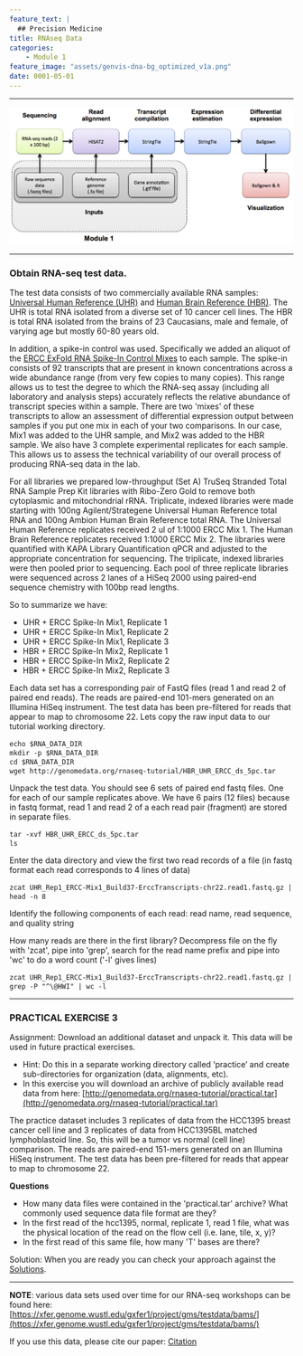 ```yaml
---
feature_text: |
  ## Precision Medicine
title: RNAseq Data
categories:
    - Module 1
feature_image: "assets/genvis-dna-bg_optimized_v1a.png"
date: 0001-05-01
---
```


***

![RNA-seq_Flowchart](/assets/module_1/RNA-seq_Flowchart.png)

***

### Obtain RNA-seq test data.
The test data consists of two commercially available RNA samples: [Universal Human Reference (UHR)](/assets/module_1/UHR.pdf) and [Human Brain Reference (HBR)](/assets/module_1/HBR.pdf). The UHR is total RNA isolated from a diverse set of 10 cancer cell lines. The HBR is total RNA isolated from the brains of 23 Caucasians, male and female, of varying age but mostly 60-80 years old.

In addition, a spike-in control was used. Specifically we added an aliquot of the [ERCC ExFold RNA Spike-In Control Mixes](/assets/module_1/ERCC.pdf) to each sample. The spike-in consists of 92 transcripts that are present in known concentrations across a wide abundance range (from very few copies to many copies). This range allows us to test the degree to which the RNA-seq assay (including all laboratory and analysis steps) accurately reflects the relative abundance of transcript species within a sample. There are two 'mixes' of these transcripts to allow an assessment of differential expression output between samples if you put one mix in each of your two comparisons. In our case, Mix1 was added to the UHR sample, and Mix2 was added to the HBR sample. We also have 3 complete experimental replicates for each sample. This allows us to assess the technical variability of our overall process of producing RNA-seq data in the lab.

For all libraries we prepared low-throughput (Set A) TruSeq Stranded Total RNA Sample Prep Kit libraries with Ribo-Zero Gold to remove both cytoplasmic and mitochondrial rRNA. Triplicate, indexed libraries were made starting with 100ng Agilent/Strategene Universal Human Reference total RNA and 100ng Ambion Human Brain Reference total RNA. The Universal Human Reference replicates received 2 ul of 1:1000 ERCC Mix 1. The Human Brain Reference replicates received 1:1000 ERCC Mix 2. The libraries were quantified with KAPA Library Quantification qPCR and adjusted to the appropriate concentration for sequencing. The triplicate, indexed libraries were then pooled prior to sequencing. Each pool of three replicate libraries were sequenced across 2 lanes of a HiSeq 2000 using paired-end sequence chemistry with 100bp read lengths.

So to summarize we have:

* UHR + ERCC Spike-In Mix1, Replicate 1
* UHR + ERCC Spike-In Mix1, Replicate 2
* UHR + ERCC Spike-In Mix1, Replicate 3
* HBR + ERCC Spike-In Mix2, Replicate 1
* HBR + ERCC Spike-In Mix2, Replicate 2
* HBR + ERCC Spike-In Mix2, Replicate 3

Each data set has a corresponding pair of FastQ files (read 1 and read 2 of paired end reads).
The reads are paired-end 101-mers generated on an Illumina HiSeq instrument. The test data has been pre-filtered for reads that appear to map to chromosome 22. Lets copy the raw input data to our tutorial working directory.

    echo $RNA_DATA_DIR
    mkdir -p $RNA_DATA_DIR
    cd $RNA_DATA_DIR
    wget http://genomedata.org/rnaseq-tutorial/HBR_UHR_ERCC_ds_5pc.tar

Unpack the test data. You should see 6 sets of paired end fastq files. One for each of our sample replicates above. We have 6 pairs (12 files) because in fastq format, read 1 and read 2 of a each read pair (fragment) are stored in separate files.

    tar -xvf HBR_UHR_ERCC_ds_5pc.tar
    ls

Enter the data directory and view the first two read records of a file (in fastq format each read corresponds to 4 lines of data)

    zcat UHR_Rep1_ERCC-Mix1_Build37-ErccTranscripts-chr22.read1.fastq.gz | head -n 8

Identify the following components of each read: read name, read sequence, and quality string

How many reads are there in the first library? Decompress file on the fly with 'zcat', pipe into 'grep', search for the read name prefix and pipe into 'wc' to do a word count ('-l' gives lines)

    zcat UHR_Rep1_ERCC-Mix1_Build37-ErccTranscripts-chr22.read1.fastq.gz | grep -P "^\@HWI" | wc -l

***

### PRACTICAL EXERCISE 3
Assignment: Download an additional dataset and unpack it. This data will be used in future practical exercises.

* Hint: Do this in a separate working directory called ‘practice’ and create sub-directories for organization (data, alignments, etc).
* In this exercise you will download an archive of publicly available read data from here: [http://genomedata.org/rnaseq-tutorial/practical.tar](http://genomedata.org/rnaseq-tutorial/practical.tar)

The practice dataset includes 3 replicates of data from the HCC1395 breast cancer cell line and 3 replicates of data from HCC1395BL matched lymphoblastoid line. So, this will be a tumor vs normal (cell line) comparison. The reads are paired-end 151-mers generated on an Illumina HiSeq instrument. The test data has been pre-filtered for reads that appear to map to chromosome 22.

**Questions**

* How many data files were contained in the 'practical.tar' archive? What commonly used sequence data file format are they?
* In the first read of the hcc1395, normal, replicate 1, read 1 file, what was the physical location of the read on the flow cell (i.e. lane, tile, x, y)?
* In the first read of this same file, how many 'T' bases are there?

Solution: When you are ready you can check your approach against the [Solutions](http://rnabio.org/appendix/0007/04/01/Practical_Excercise_Solutions/#Practical%20Excercise%203).

***

**NOTE**: various data sets used over time for our RNA-seq workshops can be found here: [https://xfer.genome.wustl.edu/gxfer1/project/gms/testdata/bams/](https://xfer.genome.wustl.edu/gxfer1/project/gms/testdata/bams/)

If you use this data, please cite our paper: [Citation](https://github.com/griffithlab/rnaseq_tutorial/wiki/Citation)
